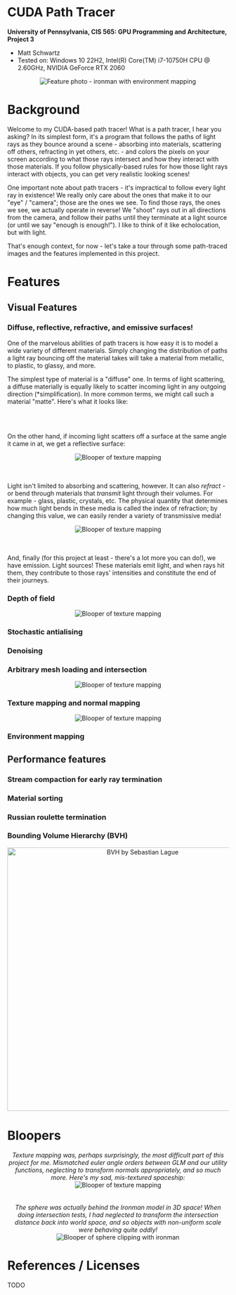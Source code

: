 CUDA Path Tracer
================

**University of Pennsylvania, CIS 565: GPU Programming and Architecture, Project 3**

* Matt Schwartz
* Tested on: Windows 10 22H2, Intel(R) Core(TM) i7-10750H CPU @ 2.60GHz, NVIDIA GeForce RTX 2060

<p align="center">
  <img src="img/IronMan_HeadShot_300spp.png" alt="Feature photo - ironman with environment mapping">
</p>

# Background

Welcome to my CUDA-based path tracer! What is a path tracer, I hear you asking? In its simplest form, it's a program that follows the paths of light rays as they bounce around a scene - absorbing into materials, scattering off others, refracting in yet others, etc. - and colors the pixels on your screen according to what those rays intersect and how they interact with those materials. If you follow physically-based rules for how those light rays interact with objects, you can get very realistic looking scenes!

One important note about path tracers - it's impractical to follow every light ray in existence! We really only care about the ones that make it to our "eye" / "camera"; those are the ones we see. To find those rays, the ones we see, we actually operate in reverse! We "shoot" rays out in all directions from the camera, and follow their paths until they terminate at a light source (or until we say "enough is enough!"). I like to think of it like echolocation, but with light.

That's enough context, for now - let's take a tour through some path-traced images and the features implemented in this project.

# Features
## Visual Features

### Diffuse, reflective, refractive, and emissive surfaces!

One of the marvelous abilities of path tracers is how easy it is to model a wide variety of different materials. Simply changing the distribution of paths a light ray bouncing off the material takes will take a material from metallic, to plastic, to glassy, and more.

The simplest type of material is a "diffuse" one. In terms of light scattering, a diffuse materially is equally likely to scatter incoming light in any outgoing direction (*simplification). In more common terms, we might call such a material "matte". Here's what it looks like:

</br>
</br>

On the other hand, if incoming light scatters off a surface at the same angle it came in at, we get a reflective surface:

<div align="center">
  <img src="img/reflection.png" alt="Blooper of texture mapping">
</div>

</br>
</br>

Light isn't limited to absorbing and scattering, however. It can also *refract* - or bend through materials that *transmit* light through their volumes. For example - glass, plastic, crystals, etc. The physical quantity that determines how much light bends in these media is called the index of refraction; by changing this value, we can easily render a variety of transmissive media!   

<div align="center">
  <img src="img/refraction.png" alt="Blooper of texture mapping">
</div>

</br>
</br>

And, finally (for this project at least - there's a lot more you can do!), we have emission. Light sources! These materials emit light, and when rays hit them, they contribute to those rays' intensities and constitute the end of their journeys.

### Depth of field

<div align="center">
  <img src="img/depthoffield.png" alt="Blooper of texture mapping">
</div>

### Stochastic antialising

### Denoising

### Arbitrary mesh loading and intersection

<div align="center">
  <img src="img/modelloading.png" alt="Blooper of texture mapping">
</div>

### Texture mapping and normal mapping

<div align="center">
  <img src="img/texturemapping.png" alt="Blooper of texture mapping">
</div>

### Environment mapping

## Performance features 

### Stream compaction for early ray termination

### Material sorting

### Russian roulette termination

### Bounding Volume Hierarchy (BVH)
<div align="center">
  <img src="img/BVH.png" alt="BVH by Sebastian Lague" style="width: 600px">
</div>

# Bloopers

<div align="center">
  <div style="max-width: 1000px"><em> Texture mapping was, perhaps surprisingly, the most difficult part of this project for me. Mismatched euler angle orders between GLM and our utility functions, neglecting to transform normals appropriately, and so much more. Here's my sad, mis-textured spaceship: </em></div>
  <img src="img/texture_mapping_blooper.webp" alt="Blooper of texture mapping">
</div>

</br>
</br>


<div align="center">
  <div style="max-width: 1000px"><em> The sphere was actually behind the Ironman model in 3D space! When doing intersection tests, I had neglected to transform the intersection distance back into world space, and so objects with non-uniform scale were behaving quite oddly! </em></div>
  <img src="img/Clipping_Blooper.png" alt="Blooper of sphere clipping with ironman">
</div>

# References / Licenses

TODO